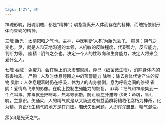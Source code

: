 ```yaml
---
tags: ['ZY','道']
---
```


神魂形魄，阳魂阴魄，都是“精神”；魂指能离开人体而存在的精神，而魄指依附形体而显现的精神。



三魂 
	胎光：太清阳和之气也。主神，中医判断‘人死’为胎光丢了。
	爽灵：阴气之变也。灵，就是人和天地沟通的本领，人机敏的反映程度，代表智力，反应能力，判断力等。
	幽精：阴气之杂也。决定一个人的性取向和生育能力，决定人将来会爱什么人。

七魄
	吞贼：免疫力，会在晚上消灭虚邪贼风，异己（细菌微生物），消除身体内的有害物质。
	尸狗：人及时休息睡眠之中的预警能力 
	除秽：除去身体代谢产生的废物
	臭肺：人休息睡着时仍在呼吸，休为人的肉身躺倒，息为呼吸之间的停顿 
	雀阴：爱情鸟飞来的影像。在晚上控制生殖能力的恢复。
	非毒：把气和神聚集到一个点叫毒。非毒就是把寒毒，热毒等驱散，防止癌症肿瘤等
	伏矢：命魂，管七魄，主意识。矢通屎，人的精气就是从大肠通过有益菌群将糟粕化腐朽为神奇，化为精。真正化生精气的地方是在丹田。若伏矢出问题，人即浑浑噩噩，精气混浊。


炁(qi)是先天之气。












































